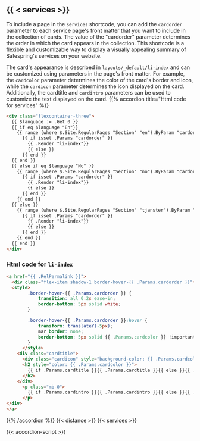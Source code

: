 ## {{ < services >}}
To include a page in the `services` shortcode, you can add the `cardorder` parameter to each service page's front matter that you want to include in the collection of cards. The value of the "cardorder" parameter determines the order in which the card appears in the collection. This shortcode is a flexible and customizable way to display a visually appealing summary of Safespring's services on your website.

The card's appearance is described in `layouts/_default/li-index` and can be customized using parameters in the page's front matter. For example, the  `cardcolor` parameter determines the color of the card's border and icon, while the `cardicon` parameter determines the icon displayed on the card. Additionally, the cardtitle and `cardintro` parameters can be used to customize the text displayed on the card.
{{% accordion title="Html code for services" %}}
```html
<div class="flexcontainer-three">
  {{ $language := .Get 0 }}
  {{ if eq $language "En"}}
    {{ range (where $.Site.RegularPages "Section" "en").ByParam "cardorder" }}
      {{ if isset .Params "cardorder" }}
        {{ .Render "li-index"}}
        {{ else }}
      {{ end }}
  {{ end }}
  {{ else if eq $language "No" }}
    {{ range (where $.Site.RegularPages "Section" "no").ByParam "cardorder" }}
      {{ if isset .Params "cardorder" }}
        {{ .Render "li-index"}}
        {{ else }}
      {{ end }}
    {{ end }}
  {{ else }}
    {{ range (where $.Site.RegularPages "Section" "tjanster").ByParam "cardorder" }}
      {{ if isset .Params "cardorder" }}
        {{ .Render "li-index"}}
        {{ else }}
      {{ end }}
    {{ end }}
  {{ end }}
</div>
```

### Html code for `li-index`
```html
<a href="{{ .RelPermalink }}">
  <div class="flex-item shadow-1 border-hover-{{ .Params.cardorder }}">
  <style>
    	.border-hover-{{ .Params.cardorder }} {
    		transition: all 0.2s ease-in;
    		border-bottom: 5px solid white;
    	}

    	.border-hover-{{ .Params.cardorder }}:hover {
  			transform: translateY(-5px);
  			mar border: none;
  			border-bottom: 5px solid {{ .Params.cardcolor }} !important;
  		}
      </style>
    <div class="cardtitle">
      <div class="cardicon" style="background-color: {{ .Params.cardcolor }}10"><i class="{{ .Params.cardicon }} icon" style="color: {{ .Params.cardcolor }} !important"></i></div>
      <h2 style="color: {{ .Params.cardcolor }}">
        {{ if .Params.cardtitle }}{{ .Params.cardtitle }}{{ else }}{{ .Title }}{{ end }}
      </h2>
    </div>
      <p class="mb-0">
        {{ if .Params.cardintro }}{{ .Params.cardintro }}{{ else }}{{ .Params.intro }}{{ end }}
      </p>
</div>
</a>
```
{{% /accordion %}}
{{< distance >}}
{{< services >}}





{{< accordion-script >}}